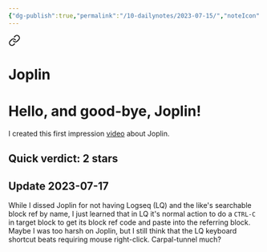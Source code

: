 ```yaml
---
{"dg-publish":true,"permalink":"/10-dailynotes/2023-07-15/","noteIcon":"2"}
---
```



<div class="transclusion internal-embed is-loaded"><a class="markdown-embed-link" href="/joplin/" aria-label="Open link"><svg xmlns="http://www.w3.org/2000/svg" width="24" height="24" viewBox="0 0 24 24" fill="none" stroke="currentColor" stroke-width="2" stroke-linecap="round" stroke-linejoin="round" class="svg-icon lucide-link"><path d="M10 13a5 5 0 0 0 7.54.54l3-3a5 5 0 0 0-7.07-7.07l-1.72 1.71"></path><path d="M14 11a5 5 0 0 0-7.54-.54l-3 3a5 5 0 0 0 7.07 7.07l1.71-1.71"></path></svg></a><div class="markdown-embed">

<div class="markdown-embed-title">

# Joplin

</div>



# Hello, and good-bye, Joplin!

I created this first impression [video](https://youtu.be/ohWfF-VHF7Q) about Joplin.

## Quick verdict: 2 stars

## Update 2023-07-17

While I dissed Joplin for not having Logseq (LQ) and the like's searchable block ref by name, I just learned that in LQ it's normal action to do a `CTRL-C` in target block to get its block ref code and paste into the referring block. Maybe I was too harsh on Joplin, but I still think that the LQ keyboard shortcut beats requiring mouse right-click. Carpal-tunnel much?

</div></div>
